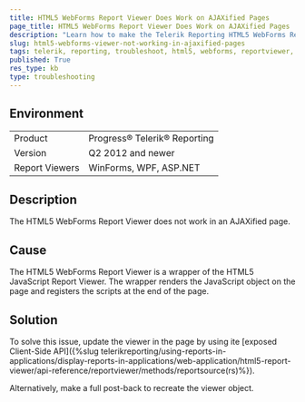 ```yaml
---
title: HTML5 WebForms Report Viewer Does Work on AJAXified Pages
page_title: HTML5 WebForms Report Viewer Does Work on AJAXified Pages
description: "Learn how to make the Telerik Reporting HTML5 WebForms ReportViewer in AJAXified pages."
slug: html5-webforms-viewer-not-working-in-ajaxified-pages
tags: telerik, reporting, troubleshoot, html5, webforms, reportviewer, not, working, in, ajaxified, pages
published: True
res_type: kb
type: troubleshooting
---
```


## Environment

<table>
	<tbody>
		<tr>
			<td>Product</td>
			<td>Progress® Telerik® Reporting</td>
		</tr>
		<tr>
			<td>Version</td>
			<td>Q2 2012 and newer</td>
		</tr>
	        <tr>
			<td>Report Viewers</td>
			<td>WinForms, WPF, ASP.NET</td>
		</tr>
	</tbody>
</table>

## Description

The HTML5 WebForms Report Viewer does not work in an AJAXified page.

## Cause

The HTML5 WebForms Report Viewer is a wrapper of the HTML5 JavaScript Report Viewer. The wrapper renders the JavaScript object on the page and registers the scripts at the end of the page.

## Solution  

To solve this issue, update the viewer in the page by using ite [exposed Client-Side API]({%slug telerikreporting/using-reports-in-applications/display-reports-in-applications/web-application/html5-report-viewer/api-reference/reportviewer/methods/reportsource(rs)%}).

Alternatively, make a full post-back to recreate the viewer object.         
